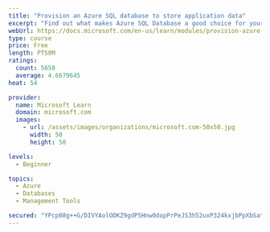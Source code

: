 ```yaml
---
title: "Provision an Azure SQL database to store application data"
excerpt: "Find out what makes Azure SQL Database a good choice for your relational database, how to create the database from the portal and connect with Azure Cloud Shell."
webUrl: https://docs.microsoft.com/en-us/learn/modules/provision-azure-sql-db/
type: course
price: Free
length: PT50M
ratings:
  count: 5650
  average: 4.6679645
heat: 54

provider:
  name: Microsoft Learn
  domain: microsoft.com
  images:
    - url: /assets/images/organizations/microsoft.com-50x50.jpg
      width: 50
      height: 50

levels:
  - Beginner

topics:
  - Azure
  - Databases
  - Management Tools

secured: "YPcp08g++G/DIVYAolODKZ9gdP5Hnw0dopPrPeJS3h52uxP324kxjbPpXbSatH+4NPF2ru1tfhC+ak3FVfqfUdCo4E+uiPsP8PpeSU1uRVvlINiP9EdQ2r7tgyQ5Qud98M10QHIM9caFhq/4FTk/DCpljgWT0neuzS0MMbWyq5M6wQR872gEf/cS+9GYmA3II9Fz6yjE4uiO9P0zE1TymC/CTfQOAX0zSkDsRqVKYbgq2tH+ctZ/mczSmoXfpNQy4UJ3pU3YXTiWTjr7+ZiWZOaJEsjvdM1HjeZRQklqoeudVL5uUuaJ0TLP8tIQkVKVhDV4CCbx5vQnoBLB6XBVEYzgg/ZzyS3FFpzEr8MZkOX4TMYkUfx3HCMLDKDJZPWni2Oyt+Ez0dUp735GMIlZTag+vqyaf4Lki1j7h/GxMz0=;ryaHDLCgX/GN4utN1t2QOg=="
---
```


